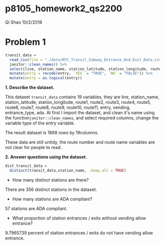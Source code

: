 p8105\_homework2\_qs2200
================
Qi Shao
10/2/2018

Problem 1
=========

``` r
transit_data = 
  read_csv(file = "./data/NYC_Transit_Subway_Entrance_And_Exit_Data.csv") %>%
  janitor::clean_names() %>%
  select(line, station_name, station_latitude, station_longitude, route1:route11, entry, vending, entrance_type, ada) %>%
  mutate(entry = recode(entry, `YES` = "TRUE", `NO` = "FALSE")) %>%
  mutate(entry = as.logical(entry))
```

**1. Describe the dataset.**

This dataset `transit_data` contains 19 variables, they are line, station\_name, station\_latitude, station\_longitude, route1, route2, route3, route4, route5, route6, route7, route8, route9, route10, route11, entry, vending, entrance\_type, ada. At first I import the dataset, and clean it's name using the function`janitor::clean_names`, and select required columns, change the variable type of the entry variable.

The result dataset is 1868 rows by 19columns.

These data are still untidy, the route number and route name variables are not clear for people to read.

**2. Answer questions using the dataset.**

``` r
dist_transit_data = 
  distinct(transit_data,station_name, .keep_all = TRUE)
```

-   How many distinct stations are there?

There are 356 distinct stations in the dataset.

-   How many stations are ADA compliant?

57 stations are ADA compliant.

-   What proportion of station entrances / exits without vending allow entrance?

9.7965739 percent of station entrances / exits do not have vending allow entrance.
